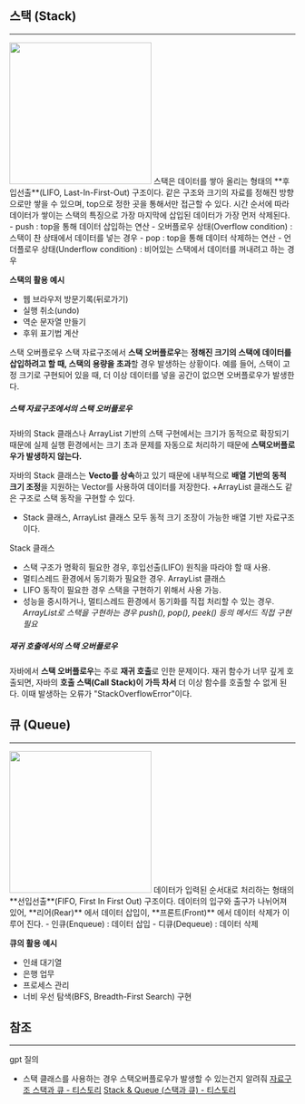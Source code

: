
## 스택 (Stack)
---
<img src="https://blog.kakaocdn.net/dn/by1qnT/btqBE1v1UlX/zbnXdYnGAXhMYbcDCca6WK/img.png" height=250 width=250>
스택은 데이터를 쌓아 올리는 형태의 **후입선출**(LIFO, Last-In-First-Out)  구조이다. 
같은 구조와 크기의 자료를 정해진 방향으로만 쌓을 수 있으며, top으로 정한 곳을 통해서만 접근할 수 있다. 
시간 순서에 따라 데이터가 쌓이는 스택의 특징으로 가장 마지막에 삽입된 데이터가 가장 먼저 삭제된다. 
- push : top을 통해 데이터 삽입하는 연산
	- 오버플로우 상태(Overflow condition) : 스택이 찬 상태에서 데이터를 넣는 경우
- pop : top을 통해 데이터 삭제하는 연산
	- 언더플로우 상태(Underflow condition) : 비어있는 스택에서 데이터를 꺼내려고 하는 경우

**스택의 활용 예시**
- 웹 브라우저 방문기록(뒤로가기)
- 실행 취소(undo)
- 역순 문자열 만들기
- 후위 표기법 계산

스택 오버플로우
스택 자료구조에서 **스택 오버플로우**는 **정해진 크기의 스택에 데이터를 삽입하려고 할 때, 스택의 용량을 초과**할 경우 발생하는 상황이다.
예를 들어, 스택이 고정 크기로 구현되어 있을 때, 더 이상 데이터를 넣을 공간이 없으면 오버플로우가 발생한다.
##### 스택 자료구조에서의 스택 오버플로우
자바의 Stack 클래스나 ArrayList 기반의 스택 구현에서는 크기가 동적으로 확장되기 때문에 실제 실행 환경에서는 크기 초과 문제를 자동으로 처리하기 때문에 **스택오버플로우가 발생하지 않는다.**

자바의 Stack 클래스는 **Vecto를 상속**하고 있기 때문에 내부적으로 **배열 기반의 동적 크기 조정**을 지원하는 Vector를 사용하여 데이터를 저장한다.
+ArrayList 클래스도 같은 구조로 스택 동작을 구현할 수 있다.
- Stack 클래스, ArrayList 클래스 모두 동적 크기 조장이 가능한 배열 기반 자료구조이다.

Stack 클래스
- 스택 구조가 명확히 필요한 경우, 후입선출(LIFO) 원칙을 따라야 할 때 사용.
- 멀티스레드 환경에서 동기화가 필요한 경우.
ArrayList 클래스
- LIFO 동작이 필요한 경우 스택을 구현하기 위해서 사용 가능.
- 성능을 중시하거나, 멀티스레드 환경에서 동기화를 직접 처리할 수 있는 경우.
*ArrayList로 스택을 구현하는 경우  push(), pop(), peek() 등의 메서드 직접 구현 필요*

##### 재귀 호출에서의 스택 오버플로우
자바에서 **스택 오버플로우**는 주로 **재귀 호출**로 인한 문제이다.
재귀 함수가 너무 깊게 호출되면, 자바의 **호출 스택(Call Stack)이 가득 차서** 더 이상 함수를 호출할 수 없게 된다. 이때 발생하는 오류가 "StackOverflowError"이다.



## 큐 (Queue)
---
<img src="https://velog.velcdn.com/images/mjieun/post/4a21cf90-6c3e-4a78-9637-acec7e5f60ed/image.png" height=250 width=250>
데이터가 입력된 순서대로 처리하는 형태의 **선입선출**(FIFO, First In First Out) 구조이다.
데이터의 입구와 출구가 나뉘어져 있어, **리어(Rear)** 에서 데이터 삽입이, **프론트(Front)** 에서 데이터 삭제가 이루어 진다. 
- 인큐(Enqueue) : 데이터 삽입
- 디큐(Dequeue) : 데이터 삭제

**큐의 활용 예시**
- 인쇄 대기열
- 은행 업무
- 프로세스 관리
- 너비 우선 탐색(BFS, Breadth-First Search) 구현


## 참조
---
gpt 질의
- 스택 클래스를 사용하는 경우 스택오버플로우가 발생할 수 있는건지 알려줘
  [자료구조 스택과 큐 - 티스토리](https://dev-records.tistory.com/entry/%EC%9E%90%EB%A3%8C%EA%B5%AC%EC%A1%B0-%EC%8A%A4%ED%83%9DStack%EA%B3%BC-%ED%81%90Queue)
  [Stack & Queue (스택과 큐) - 티스토리](https://jhbljs92.tistory.com/entry/1-Stack-Queue-%EC%8A%A4%ED%83%9D%EA%B3%BC-%ED%81%90)